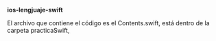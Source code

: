 **ios-lengjuaje-swift**

El archivo que contiene el código es el Contents.swift, está dentro de la 
carpeta practicaSwift,

